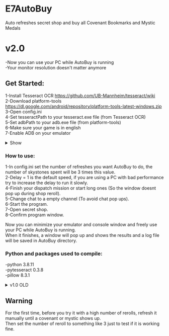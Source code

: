# E7AutoBuy

Auto refreshes secret shop and buy all Covenant Bookmarks and Mystic Medals  
  
# v2.0
-Now you can use your PC while AutoBuy is running  
-Your monitor resolution doesn't matter anymore  
  
## Get Started:  
1-Install Tesseract OCR https://github.com/UB-Mannheim/tesseract/wiki  
2-Download platform-tools https://dl.google.com/android/repository/platform-tools-latest-windows.zip  
3-Open config.ini  
4-Set tesseractPath to your tesseract.exe file (from Tesseract OCR)  
5-Set adbPath to your adb.exe file (from platform-tools)  
6-Make sure your game is in english  
7-Enable ADB on your emulator  
<details><summary>Show</summary>  
![adb](https://user-images.githubusercontent.com/54269537/132781083-e40bd44b-e551-4b84-9da4-586aa519a937.png)  
</details>  
  
   
 ### How to use:  
1-In config.ini set the number of refreshes you want AutoBuy to do, the number of skystones spent will be 3 times this value.  
2-Delay = 1 is the default speed, if you are using a PC with bad performance try to increase the delay to run it slowly.   
4-Finish your dispatch mission or start long ones (So the window doesnt pop up during shop reroll).  
5-Change chat to a empty channel (To avoid chat pop ups).    
6-Start the program.  
7-Open secret shop.  
8-Confirm program window.  
  
Now you can minimize your emulator and console window and freely use your PC while AutoBuy is running.  
When it finishes, a window will pop up and shows the results and a log file will be saved in AutoBuy directory.  
  
### Python and packages used to compile:  
-python 3.8.11  
-pytesseract 0.3.8  
-pillow 8.3.1  
  
  

<details><summary>v1.0 OLD</summary>  
  
## Get Started:  
1-Install Tesseract OCR https://github.com/UB-Mannheim/tesseract/wiki  
2-Open config.ini  
3-Make sure tesseractPath is the same you installed tesseract-ocr  
4-Make sure your game is in english  
  
### How to use:  
1-In config.ini set the number of refreshes you want the bot to do, the number of skystones spent will be 3 times this value  
2-Delay = 1 is the default speed, if you are using a PC with bad performance try to increase the delay to run it slowly  
3-Use your emulator with maximized window (Like the images bellow) and it must be on your main monitor  
4-Finish your dispatch mission or start long ones. (So the window doesnt pop up during shop reroll)  
5-Change chat to a empty channel  
6-Start the program  
7-Open secret shop  
8-Confirm program window.  
  
Additional notes:  
It will only work if your screen resolution is in presets.ini, by default 1280x720, 1920x1080 and 2560x1080  
if you use any other resolution change to one of the three above or do your own configuration and write in the file.  
  
### Python and packages used to compile:  
-python 3.8.11  
-pytesseract 0.3.8  
-pillow 8.3.1  
-pyautogui 0.9.53  
  
 ### Setting Up your own resolution:  
 You can edit the presets.ini to add your own resolution, you just need to type for each variable the pixel's coordinates for you resolution.  
 Bellow are some images showing where you should be getting your cordinates from, for each variable.  
 
 Ps: cropubr in images were supose to be cropbr, but i'm too lazy to redo the screens.  
   
 <details><summary>Show Images</summary>  
  
Open up each image to see better the marked pixel  

![1](https://user-images.githubusercontent.com/54269537/131053834-5c2f2efb-09cc-44f0-8692-d1758e5252b7.png)  
  
![2](https://user-images.githubusercontent.com/54269537/131054917-0ba0246b-ad83-4f32-ad44-b41c0cd866a5.png)  
  
![3](https://user-images.githubusercontent.com/54269537/131054932-3c4f4c5e-1f61-4b22-80b9-d96fa14c02ad.png)  
   
![4](https://user-images.githubusercontent.com/54269537/131054955-8722a72b-cfa0-4246-92e9-0cc37cbd1db9.png)

</details>  
</details>  
  
## Warning  
For the first time, before you try it with a high number of rerolls, refresh it manually until a covenant or mystic shows up.  
Then set the number of reroll to something like 3 just to test if it is working fine.
